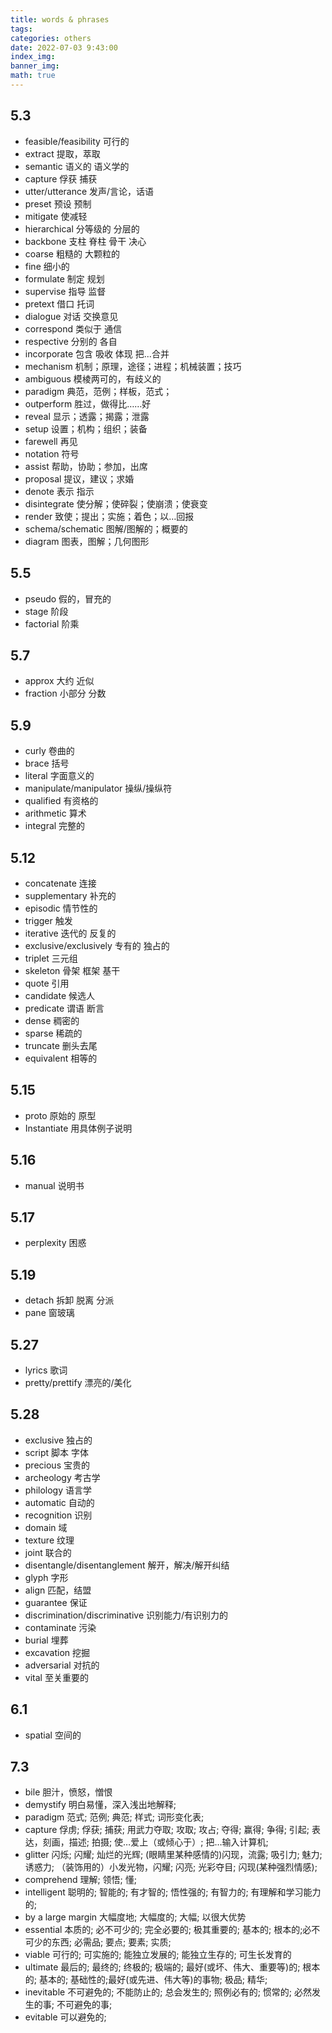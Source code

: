 ```yaml
---
title: words & phrases
tags: 
categories: others
date: 2022-07-03 9:43:00
index_img: 
banner_img: 
math: true
---
```




## 5.3

- feasible/feasibility 可行的
- extract 提取，萃取
- semantic 语义的 语义学的
- capture 俘获 捕获
- utter/utterance 发声/言论，话语
- preset 预设 预制
- mitigate 使减轻
- hierarchical 分等级的 分层的
- backbone 支柱 脊柱 骨干 决心
- coarse 粗糙的 大颗粒的
- fine 细小的
- formulate 制定 规划
- supervise 指导 监督
- pretext 借口 托词
- dialogue 对话 交换意见
- correspond 类似于 通信 
- respective 分别的 各自
- incorporate 包含 吸收 体现 把...合并
- mechanism 机制；原理，途径；进程；机械装置；技巧
- ambiguous  模棱两可的，有歧义的
- paradigm 典范，范例；样板，范式；
- outperform 胜过，做得比……好
- reveal 显示；透露；揭露；泄露
- setup 设置；机构；组织；装备
- farewell 再见
- notation 符号
- assist 帮助，协助；参加，出席
- proposal 提议，建议；求婚
- denote 表示 指示
- disintegrate 使分解；使碎裂；使崩溃；使衰变
- render 致使；提出；实施；着色；以…回报
- schema/schematic 图解/图解的；概要的
- diagram 图表，图解；几何图形

## 5.5

- pseudo	假的，冒充的
- stage 阶段
- factorial 阶乘

## 5.7

- approx 大约 近似
- fraction 小部分 分数

## 5.9

- curly 卷曲的
- brace 括号
- literal 字面意义的
- manipulate/manipulator 操纵/操纵符
- qualified 有资格的
- arithmetic 算术
- integral 完整的

## 5.12

- concatenate 连接
- supplementary 补充的
- episodic 情节性的
- trigger 触发
- iterative 迭代的 反复的
- exclusive/exclusively 专有的 独占的
- triplet 三元组
- skeleton  骨架 框架 基干
- quote 引用
- candidate 候选人
- predicate 谓语  断言
- dense 稠密的
- sparse 稀疏的
- truncate 删头去尾
- equivalent 相等的

## 5.15

- proto 原始的 原型
- Instantiate 用具体例子说明

## 5.16

- manual  说明书

## 5.17

- perplexity 困惑

## 5.19

- detach 拆卸 脱离 分派
- pane 窗玻璃

## 5.27

- lyrics 歌词
- pretty/prettify 漂亮的/美化

## 5.28

- exclusive 独占的
- script 脚本 字体
- precious 宝贵的
- archeology 考古学
- philology 语言学
- automatic 自动的
- recognition 识别
- domain 域
- texture 纹理
- joint 联合的
- disentangle/disentanglement 解开，解决/解开纠结
- glyph 字形
- align 匹配，结盟
- guarantee 保证
- discrimination/discriminative 识别能力/有识别力的
- contaminate 污染
- burial 埋葬
- excavation 挖掘
- adversarial 对抗的
- vital 至关重要的

## 6.1

- spatial 空间的

## 7.3

- bile 胆汁，愤怒，憎恨
- demystify 明白易懂，深入浅出地解释;
- paradigm 范式; 范例; 典范; 样式; 词形变化表;
- capture 俘虏; 俘获; 捕获; 用武力夺取; 攻取; 攻占; 夺得; 赢得; 争得; 引起; 表达，刻画，描述; 拍摄; 使…爱上（或倾心于）; 把…输入计算机;
- glitter 闪烁; 闪耀; 灿烂的光辉; (眼睛里某种感情的)闪现，流露; 吸引力; 魅力; 诱惑力; （装饰用的）小发光物，闪耀; 闪亮; 光彩夺目; 闪现(某种强烈情感);
- comprehend 理解; 领悟; 懂;
- intelligent 聪明的; 智能的; 有才智的; 悟性强的; 有智力的; 有理解和学习能力的;
- by a large margin 大幅度地; 大幅度的; 大幅; 以很大优势
- essential 本质的; 必不可少的; 完全必要的; 极其重要的; 基本的; 根本的;必不可少的东西; 必需品; 要点; 要素; 实质;
- viable 可行的; 可实施的; 能独立发展的; 能独立生存的; 可生长发育的
- ultimate 最后的; 最终的; 终极的; 极端的; 最好(或坏、伟大、重要等)的; 根本的; 基本的; 基础性的;最好(或先进、伟大等)的事物; 极品; 精华;
- inevitable 不可避免的; 不能防止的; 总会发生的; 照例必有的; 惯常的; 必然发生的事; 不可避免的事;
- evitable 可以避免的;